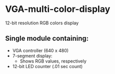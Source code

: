 VGA-multi-color-display
=======================

12-bit resolution RGB colors display

Single module containing:
-----------------------
<ul style="list-style-type:disc">
  <li>VGA controller (640 x 480)
  <li>7-segment display:
    <ul>
      <li>Shows RGB values, respectively
    </ul>
  <li>12-bit LED counter (.01 sec count)
</ul>
